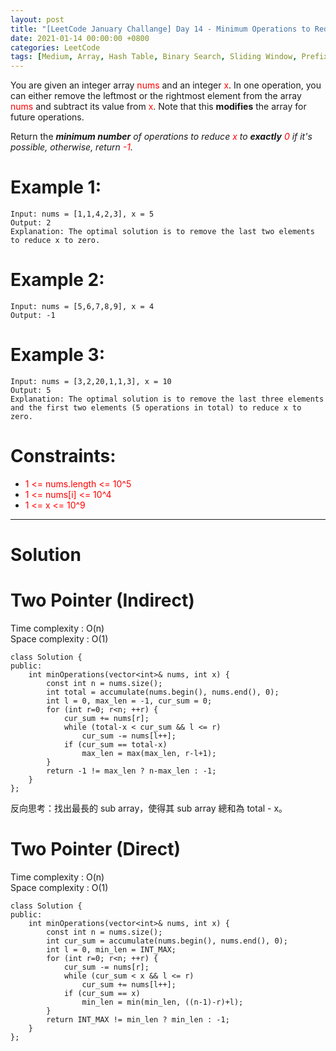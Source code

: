 ```yaml
---
layout: post
title: "[LeetCode January Challange] Day 14 - Minimum Operations to Reduce X to Zero"
date: 2021-01-14 00:00:00 +0800
categories: LeetCode
tags: [Medium, Array, Hash Table, Binary Search, Sliding Window, Prefix Sum, Google, C++]
---
```

You are given an integer array <font color="red">nums</font> and an integer <font color="red">x</font>. In one operation, you can either remove the leftmost or the rightmost element from the array <font color="red">nums</font> and subtract its value from <font color="red">x</font>. Note that this **modifies** the array for future operations.

Return the ***minimum number** of operations to reduce <font color="red">x</font> to **exactly** <font color="red">0</font> if it's possible, otherwise, return <font color="red">-1</font>.*

# Example 1:

	Input: nums = [1,1,4,2,3], x = 5
	Output: 2
	Explanation: The optimal solution is to remove the last two elements to reduce x to zero.

# Example 2:

	Input: nums = [5,6,7,8,9], x = 4
	Output: -1

# Example 3:

	Input: nums = [3,2,20,1,1,3], x = 10
	Output: 5
	Explanation: The optimal solution is to remove the last three elements and the first two elements (5 operations in total) to reduce x to zero.

# Constraints:

- <font color="red">1 <= nums.length <= 10^5</font>
- <font color="red">1 <= nums[i] <= 10^4</font>
- <font color="red">1 <= x <= 10^9</font>

______________________  

# Solution  

# Two Pointer (Indirect)

Time complexity : O(n)  
Space complexity : O(1)  

	class Solution {
	public:
	    int minOperations(vector<int>& nums, int x) {
	        const int n = nums.size();
	        int total = accumulate(nums.begin(), nums.end(), 0);
	        int l = 0, max_len = -1, cur_sum = 0;
	        for (int r=0; r<n; ++r) {
	            cur_sum += nums[r];
	            while (total-x < cur_sum && l <= r) 
	                cur_sum -= nums[l++];
	            if (cur_sum == total-x)
	                max_len = max(max_len, r-l+1);
	        }
	        return -1 != max_len ? n-max_len : -1;
	    }
	};

反向思考：找出最長的 sub array，使得其 sub array 總和為 total - x。  


# Two Pointer (Direct)

Time complexity : O(n)  
Space complexity : O(1)  

	class Solution {
	public:
	    int minOperations(vector<int>& nums, int x) {
	        const int n = nums.size();
	        int cur_sum = accumulate(nums.begin(), nums.end(), 0);
	        int l = 0, min_len = INT_MAX;
	        for (int r=0; r<n; ++r) {
	            cur_sum -= nums[r];
	            while (cur_sum < x && l <= r) 
	                cur_sum += nums[l++];
	            if (cur_sum == x)
	                min_len = min(min_len, ((n-1)-r)+l);
	        }
	        return INT_MAX != min_len ? min_len : -1;
	    }
	};